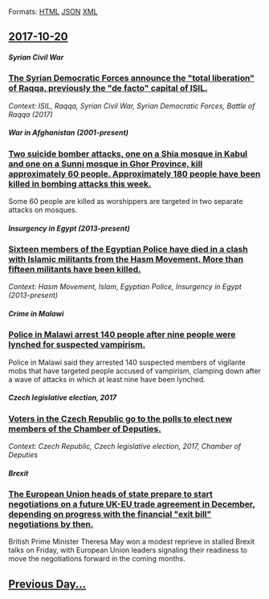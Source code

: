 
Formats: [HTML](2017/10/20/index.html)  [JSON](2017/10/20/index.json)  [XML](2017/10/20/index.xml)  

## [2017-10-20](/news/2017/10/20/index.md)

##### Syrian Civil War
### [The Syrian Democratic Forces announce the "total liberation" of Raqqa, previously the "de facto" capital of ISIL. ](/news/2017/10/20/the-syrian-democratic-forces-announce-the-total-liberation-of-raqqa-previously-the-de-facto-capital-of-isil.md)
_Context: ISIL, Raqqa, Syrian Civil War, Syrian Democratic Forces, Battle of Raqqa (2017)_

##### War in Afghanistan (2001-present)
### [Two suicide bomber attacks, one on a Shia mosque in Kabul and one on a Sunni mosque in Ghor Province, kill approximately 60 people. Approximately 180 people have been killed in bombing attacks this week. ](/news/2017/10/20/two-suicide-bomber-attacks-one-on-a-shia-mosque-in-kabul-and-one-on-a-sunni-mosque-in-ghor-province-kill-approximately-60-people-approxim.md)
Some 60 people are killed as worshippers are targeted in two separate attacks on mosques.

##### Insurgency in Egypt (2013-present)
### [Sixteen members of the Egyptian Police have died in a clash with Islamic militants from the Hasm Movement. More than fifteen militants have been killed. ](/news/2017/10/20/sixteen-members-of-the-egyptian-police-have-died-in-a-clash-with-islamic-militants-from-the-hasm-movement-more-than-fifteen-militants-have.md)
_Context: Hasm Movement, Islam, Egyptian Police, Insurgency in Egypt (2013-present)_

##### Crime in Malawi
### [Police in Malawi arrest 140 people after nine people were lynched for suspected vampirism. ](/news/2017/10/20/police-in-malawi-arrest-140-people-after-nine-people-were-lynched-for-suspected-vampirism.md)
Police in Malawi said they arrested 140 suspected members of vigilante mobs that have targeted people accused of vampirism, clamping down after a wave of attacks in which at least nine have been lynched.

##### Czech legislative election, 2017
### [Voters in the Czech Republic go to the polls to elect new members of the Chamber of Deputies. ](/news/2017/10/20/voters-in-the-czech-republic-go-to-the-polls-to-elect-new-members-of-the-chamber-of-deputies.md)
_Context: Czech Republic, Czech legislative election, 2017, Chamber of Deputies_

##### Brexit
### [The European Union heads of state prepare to start negotiations on a future UK-EU trade agreement in December, depending on progress with the financial "exit bill" negotiations by then. ](/news/2017/10/20/the-european-union-heads-of-state-prepare-to-start-negotiations-on-a-future-ukaeu-trade-agreement-in-december-depending-on-progress-with.md)
British Prime Minister Theresa May won a modest reprieve in stalled Brexit talks on Friday, with European Union leaders signaling their readiness to move the negotiations forward in the coming months.

## [Previous Day...](/news/2017/10/19/index.md)

